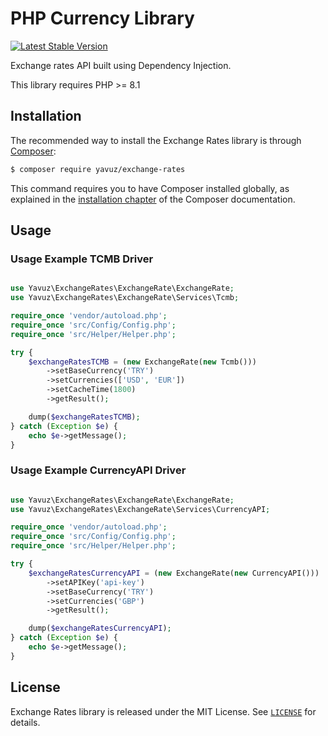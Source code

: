 # PHP Currency Library

[![Latest Stable Version](https://img.shields.io/badge/packagist-v1.0.0-blue
)](https://packagist.org/packages/yavuz/exchange-rates)

Exchange rates API built using Dependency Injection.

This library requires PHP >= 8.1

## Installation

The recommended way to install the Exchange Rates library is through [Composer](https://getcomposer.org):

```bash
$ composer require yavuz/exchange-rates
```

This command requires you to have Composer installed globally, as explained
in the [installation chapter](https://getcomposer.org/doc/00-intro.md)
of the Composer documentation.

## Usage

### Usage Example TCMB Driver

```php

use Yavuz\ExchangeRates\ExchangeRate\ExchangeRate;
use Yavuz\ExchangeRates\ExchangeRate\Services\Tcmb;

require_once 'vendor/autoload.php';
require_once 'src/Config/Config.php';
require_once 'src/Helper/Helper.php';

try {
    $exchangeRatesTCMB = (new ExchangeRate(new Tcmb()))
        ->setBaseCurrency('TRY')
        ->setCurrencies(['USD', 'EUR'])
        ->setCacheTime(1800)
        ->getResult();

    dump($exchangeRatesTCMB);
} catch (Exception $e) {
    echo $e->getMessage();
}

```

### Usage Example CurrencyAPI Driver

```php

use Yavuz\ExchangeRates\ExchangeRate\ExchangeRate;
use Yavuz\ExchangeRates\ExchangeRate\Services\CurrencyAPI;

require_once 'vendor/autoload.php';
require_once 'src/Config/Config.php';
require_once 'src/Helper/Helper.php';

try {
    $exchangeRatesCurrencyAPI = (new ExchangeRate(new CurrencyAPI()))
        ->setAPIKey('api-key')
        ->setBaseCurrency('TRY')
        ->setCurrencies('GBP')
        ->getResult();

    dump($exchangeRatesCurrencyAPI);
} catch (Exception $e) {
    echo $e->getMessage();
}

```

## License

Exchange Rates library is released under the MIT License. See [`LICENSE`](https://github.com/yavuzahmet89/exchange-rates/blob/main/LICENSE) for details.